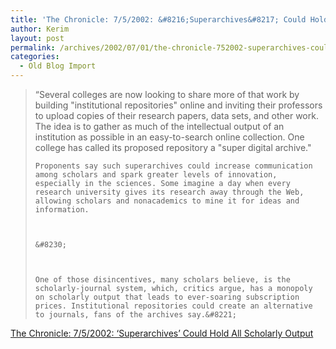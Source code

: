 ```yaml
---
title: 'The Chronicle: 7/5/2002: &#8216;Superarchives&#8217; Could Hold All Scholarly Output'
author: Kerim
layout: post
permalink: /archives/2002/07/01/the-chronicle-752002-superarchives-could-hold-all-scholarly-output/
categories:
  - Old Blog Import
---
```


>   &#8220;Several colleges are now looking to share more of that work by building "institutional repositories" online and inviting their professors to upload copies of their research papers, data sets, and other work. The idea is to gather as much of the intellectual output of an institution as possible in an easy-to-search online collection. One college has called its proposed repository a "super digital archive." 
>   
>   
>     Proponents say such superarchives could increase communication among scholars and spark greater levels of innovation, especially in the sciences. Some imagine a day when every research university gives its research away through the Web, allowing scholars and nonacademics to mine it for ideas and information.
>   
>   
>   
>     &#8230;
>   
>   
>   
>     One of those disincentives, many scholars believe, is the scholarly-journal system, which, critics argue, has a monopoly on scholarly output that leads to ever-soaring subscription prices. Institutional repositories could create an alternative to journals, fans of the archives say.&#8221;
>   


<a href="http://chronicle.com/free/v48/i43/43a02901.htm" onclick="_gaq.push(['_trackEvent', 'outbound-article', 'http://chronicle.com/free/v48/i43/43a02901.htm', 'The Chronicle: 7/5/2002: &#8216;Superarchives&#8217; Could Hold All Scholarly Output']);" >The Chronicle: 7/5/2002: &#8216;Superarchives&#8217; Could Hold All Scholarly Output</a>

